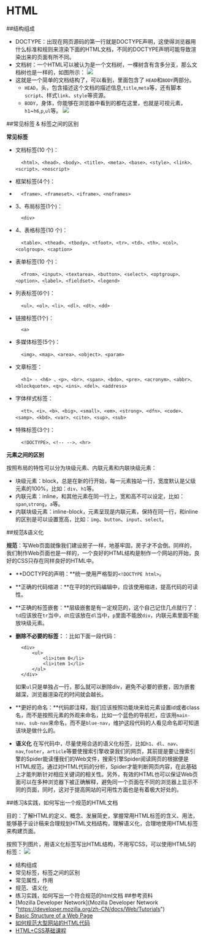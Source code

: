 # HTML


##结构组成

- DOCTYPE：出现在网页源码的第一行就是DOCTYPE声明，这使得浏览器用什么标准和规则来渲染下面的HTML文档，不同的DOCTYPE声明可能导致渲染出来的页面有所不同。
- 文档树：一个HTML可以被认为是一个文档树，一棵树含有含多分支，那么文档树也是一样的，如图所示：
![](./img/html-tree.gif)
- 这就是一个简单的文档结构了，可以看到，里面包含了	`HEAD`和`BODY`两部分。
	- `HEAD`，头，包含描述这个文档的描述信息,`title`,`meta`等，还有脚本`script`、样式`link`、`style`等资源。 
	- `BODY`，身体，你能够在浏览器中看到的都在这里，也就是可视元素，`h1`~`h6`,`p`,`ul`等。
![](./img/html.jpg)

##常见标签 & 标签之间的区别

**常见标签**

- 文档标签(10 个)：

		<html>、<head>、<body>、<title>、<meta>、<base>、<style>、<link>、<script>、<noscript> 

- 框架标签(4个)：
- 
		<frame>、<frameset>、<iframe>、<noframes> 

- 3、布局标签(1个)：

		<div> 
- 4、表格标签(10 个)：

		<table>、<thead>、<tbody>、<tfoot>、<tr>、<td>、<th>、<col>、<colgroup>、<caption> 

- 表单标签(10 个)：

		<from>、<input>、<textarea>、<button>、<select>、<optgroup>、<option>、<label>、<fieldset>、<legend> 

- 列表标签(6个)：

		<ul>、<ol>、<li>、<dl>、<dt>、<dd> 

- 链接标签(1个)：

		<a> 

- 多媒体标签(5个)：

		<img>、<map>、<area>、<object>、<param> 

- 文章标签：

		<h1> - <h6> 、<p>、<br>、<span>、<bdo>、<pre>、<acronym>、<abbr>、<blockquote>、<q>、<ins>、<del>、<address> 

- 字体样式标签：

		<tt>、<i>、<b>、<big>、<small>、<em>、<strong>、<dfn>、<code>、<samp>、<kbd>、<var>、<cite>、<sup>、<sub> 

- 特殊标签(3个)：

		<!DOCTYPE>、<!-- -->、<hr>

**元素之间的区别**

按照布局的特性可以分为块级元素、内联元素和内联块级元素：
- 块级元素：block，总是在新的行开始，每一元素独站一行，宽度默认是父级元素的100%，比如：`div`、`h1`等。
- 内联元素：inline，和其他元素在同一行上，宽和高不可以设定，比如：`span`,`strong`，`a`等。
- 内联块级元素：inline-block，元素呈现是内联元素，保持在同一行，和inline的区别是可以设置宽高，比如：`img`、`button`、`input`、`select`。

##规范&语义化

**规范**：写Web页面就像我们建设房子一样，地基牢固，房子才不会倒。同样的，我们制作Web页面也是一样的，一个良好的HTML结构是制作一个网站的开始，良好的CSS只存在同样良好的HTML中。

- **DOCTYPE的声明：**统一使用严格型的`<!DOCTYPE html>`。
- **正确的代码缩进：**在平时的代码编辑中，应该使用缩进，提高代码的可读性。
- **正确的标签嵌套：**层级嵌套是有一定规范的，这个自己记住几点就行了：`td`应该放在`tr`当中，`dt`应该放在`dl`当中，`p`里面不能放`div`，内联元素里面不能放块级元素。
- **删除不必要的标签：**：比如下面一段代码：
		
		<div>
			<ul>
				<li>item 0</li>
				<li>item 1</li>
			</ul>
		</div>
	如果`ul`只是单独占一行，那么就可以删除div，避免不必要的嵌套，因为嵌套越深，浏览器渲染花的时间就会越长。

- **更好的命名：**代码即注释，我们应该按照功能块来给元素设置id或者class名，而不是按照元素的外观来命名，比如一个蓝色的导航栏，应该用`main-nav`、`sub-nav`来命名，而不是`blue-nav`，维护这段代码的人看见命名即可知道该块是做什么的。

- **语义化**
在写代码中，尽量使用合适的语义化标签，比如`h1`、`dl`、`nav`、`nav`,`footer`，`article`等要使搜索引擎收录我们的网页，其前提是要让搜索引擎的Spider能读懂我们的Web文件，搜索引擎Spider阅读网页的根据便是HTML规范，通过对HTML代码的分析，Spider才能判断网页内容，在此基础上才能判断针对相应关键词的相关性。另外，有效的HTML也可以保证Web页面可以在多种浏览器下被正确解释，避免同一个页面在不同的浏览器上显示不同的页面，同时，这对于提高网站的可用性方面也是有着极大好处的。

##练习&实践，如何写出一个规范的HTML文档

目的：了解HTML的定义、概念、发展简史，掌握常用HTML标签的含义、用法，能够基于设计稿来合理规划HTML文档结构，理解语义化，合理地使用HTML标签来构建页面。

按照下列图片，用语义化标签写出HTML结构，不用写CSS，可以使用HTML5的标签：
![](./img/html-homework.jpg)

- 结构组成
- 常见标签，标签之间的区别
- 常见属性，作用
- 规范、语义化
- 练习实践，如何写出一个符合规范的html文档
##参考资料
- [Mozilla Developer Network](Mozilla Developer Network "https://developer.mozilla.org/zh-CN/docs/Web/Tutorials")
- [Basic Structure of a Web Page](http://www.sitepoint.com/web-foundations/basic-structure-of-a-web-page/)
- [如何规范大型网站的HTML代码](http://www.mahaixiang.cn/html/648.html)
- [HTML+CSS基础课程](http://www.imooc.com/learn/9)